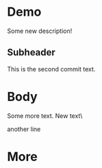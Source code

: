 # Demo

Some new description!

## Subheader

This is the second commit text.

# Body

Some more text.
New text\


another line

# More
